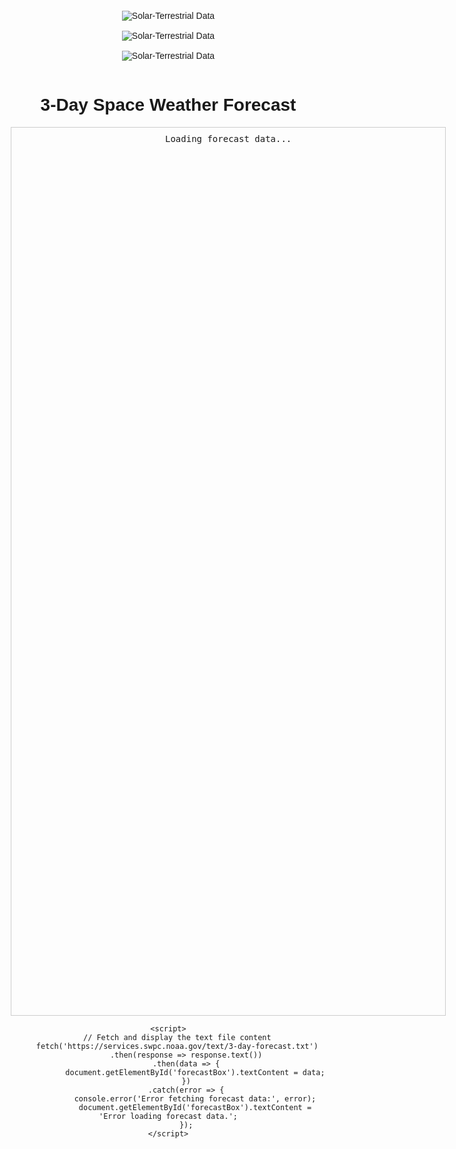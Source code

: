 <center>
    <img src="https://www.hamqsl.com/solarsystem.php" alt="Solar-Terrestrial Data">
</center>

<br>

<center>
    <img src="https://www.hamqsl.com/solarmuf.php" alt="Solar-Terrestrial Data">
</center>

<br>

<center>
    <img src="https://www.hamqsl.com/solarn0nbh.php" alt="Solar-Terrestrial Data">
</center>

<br>

<html lang="en">
<head>
    <meta charset="UTF-8">
    <meta name="viewport" content="width=device-width, initial-scale=1.0">
    <title>3-Day Forecast</title>
    <style>
        body {
            font-family: Arial, sans-serif;
            margin: 20px;
            text-align: center;
        }
        #forecastBox {
            width: 80ch;
            height: 100em;
            overflow: auto;
            font-family: monospace;
            white-space: pre;
            border: 1px solid #ccc;
            padding: 10px;
            margin: 0 auto;
        }
    </style>
</head>
<body>
    <h1>3-Day Space Weather Forecast</h1>
    <div>
        <pre id="forecastBox">Loading forecast data...</pre>
    </div>

    <script>
        // Fetch and display the text file content
        fetch('https://services.swpc.noaa.gov/text/3-day-forecast.txt')
            .then(response => response.text())
            .then(data => {
                document.getElementById('forecastBox').textContent = data;
            })
            .catch(error => {
                console.error('Error fetching forecast data:', error);
                document.getElementById('forecastBox').textContent = 'Error loading forecast data.';
            });
    </script>
</body>
</html>
